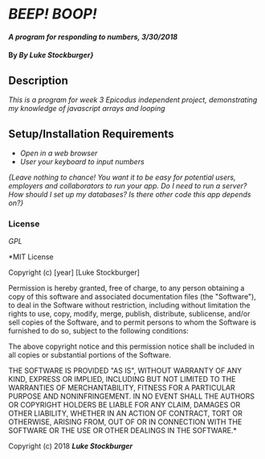 # _BEEP! BOOP!_

#### _A program for responding to numbers, 3/30/2018_

#### By _**By Luke Stockburger}**_

## Description

_This is a program for week 3 Epicodus independent project, demonstrating my knowledge of javascript arrays and looping_

## Setup/Installation Requirements

* _Open in a web browser_
* _User your keyboard to input numbers_

_{Leave nothing to chance! You want it to be easy for potential users, employers and collaborators to run your app. Do I need to run a server? How should I set up my databases? Is there other code this app depends on?}_

### License

*GPL*

*MIT License

Copyright (c) [year] [Luke Stockburger]

Permission is hereby granted, free of charge, to any person obtaining a copy
of this software and associated documentation files (the "Software"), to deal
in the Software without restriction, including without limitation the rights
to use, copy, modify, merge, publish, distribute, sublicense, and/or sell
copies of the Software, and to permit persons to whom the Software is
furnished to do so, subject to the following conditions:

The above copyright notice and this permission notice shall be included in all
copies or substantial portions of the Software.

THE SOFTWARE IS PROVIDED "AS IS", WITHOUT WARRANTY OF ANY KIND, EXPRESS OR
IMPLIED, INCLUDING BUT NOT LIMITED TO THE WARRANTIES OF MERCHANTABILITY,
FITNESS FOR A PARTICULAR PURPOSE AND NONINFRINGEMENT. IN NO EVENT SHALL THE
AUTHORS OR COPYRIGHT HOLDERS BE LIABLE FOR ANY CLAIM, DAMAGES OR OTHER
LIABILITY, WHETHER IN AN ACTION OF CONTRACT, TORT OR OTHERWISE, ARISING FROM,
OUT OF OR IN CONNECTION WITH THE SOFTWARE OR THE USE OR OTHER DEALINGS IN THE
SOFTWARE.*

Copyright (c) 2018 **_Luke Stockburger_**
